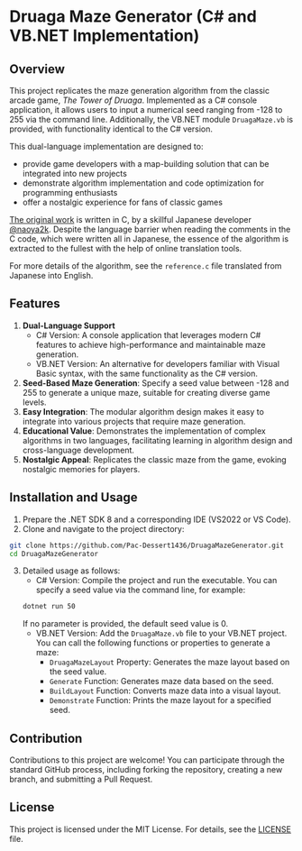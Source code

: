 # Druaga Maze Generator (C# and VB.NET Implementation)

## Overview
This project replicates the maze generation algorithm from the classic arcade game, *The Tower of Druaga*. Implemented as a C# console application, it allows users to input a numerical seed ranging from -128 to 255 via the command line. Additionally, the VB.NET module `DruagaMaze.vb` is provided, with functionality identical to the C# version.

This dual-language implementation are designed to:
- provide game developers with a map-building solution that can be integrated into new projects
- demonstrate algorithm implementation and code optimization for programming enthusiasts
- offer a nostalgic experience for fans of classic games

[The original work](https://github.com/naoya2k/drumaze) is written in C, by a skillful Japanese developer [@naoya2k](https://github.com/naoya2k). Despite the language barrier when reading the comments in the C code, which were written all in Japanese, the essence of the algorithm is extracted to the fullest with the help of online translation tools.

For more details of the algorithm, see the `reference.c` file translated from Japanese into English.

## Features

1. **Dual-Language Support**
    - C# Version: A console application that leverages modern C# features to achieve high-performance and maintainable maze generation.
    - VB.NET Version: An alternative for developers familiar with Visual Basic syntax, with the same functionality as the C# version.
2. **Seed-Based Maze Generation**: Specify a seed value between -128 and 255 to generate a unique maze, suitable for creating diverse game levels.
3. **Easy Integration**: The modular algorithm design makes it easy to integrate into various projects that require maze generation.
4. **Educational Value**: Demonstrates the implementation of complex algorithms in two languages, facilitating learning in algorithm design and cross-language development.
5. **Nostalgic Appeal**: Replicates the classic maze from the game, evoking nostalgic memories for players.

## Installation and Usage
1. Prepare the .NET SDK 8 and a corresponding IDE (VS2022 or VS Code).
2. Clone and navigate to the project directory:
``` bash
git clone https://github.com/Pac-Dessert1436/DruagaMazeGenerator.git
cd DruagaMazeGenerator
```
3. Detailed usage as follows:
    - C# Version: Compile the project and run the executable. You can specify a seed value via the command line, for example:
    ``` bash
    dotnet run 50
    ```
    If no parameter is provided, the default seed value is 0. 
    - VB.NET Version: Add the `DruagaMaze.vb` file to your VB.NET project. You can call the following functions or properties to generate a maze: 
        - `DruagaMazeLayout` Property: Generates the maze layout based on the seed value. 
        - `Generate` Function: Generates maze data based on the seed. 
        - `BuildLayout` Function: Converts maze data into a visual layout. 
        - `Demonstrate` Function: Prints the maze layout for a specified seed.

## Contribution
Contributions to this project are welcome! You can participate through the standard GitHub process, including forking the repository, creating a new branch, and submitting a Pull Request.

## License
This project is licensed under the MIT License. For details, see the [LICENSE](LICENSE) file.
